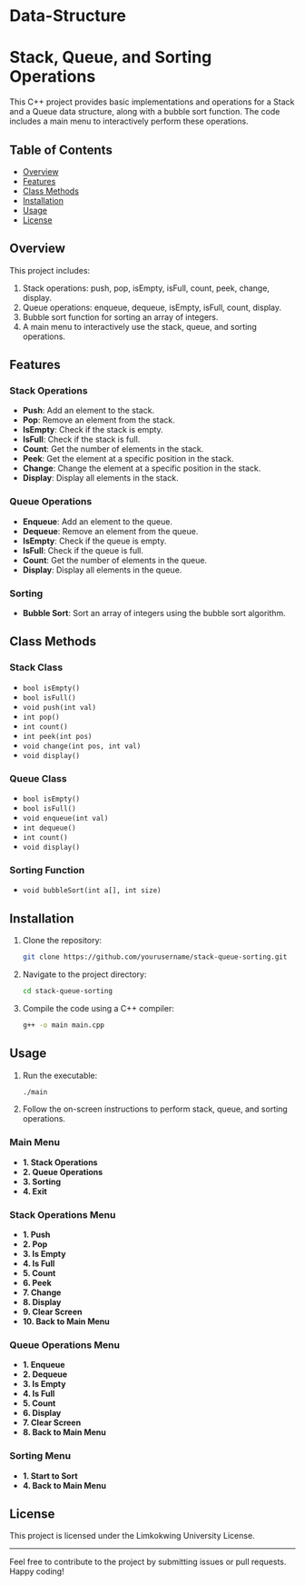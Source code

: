 # Data-Structure
# Stack, Queue, and Sorting Operations

This C++ project provides basic implementations and operations for a Stack and a Queue data structure, along with a bubble sort function. The code includes a main menu to interactively perform these operations.

## Table of Contents

- [Overview](#overview)
- [Features](#features)
- [Class Methods](#class-methods)
- [Installation](#installation)
- [Usage](#usage)
- [License](#license)

## Overview

This project includes:

1. Stack operations: push, pop, isEmpty, isFull, count, peek, change, display.
2. Queue operations: enqueue, dequeue, isEmpty, isFull, count, display.
3. Bubble sort function for sorting an array of integers.
4. A main menu to interactively use the stack, queue, and sorting operations.

## Features

### Stack Operations

- **Push**: Add an element to the stack.
- **Pop**: Remove an element from the stack.
- **IsEmpty**: Check if the stack is empty.
- **IsFull**: Check if the stack is full.
- **Count**: Get the number of elements in the stack.
- **Peek**: Get the element at a specific position in the stack.
- **Change**: Change the element at a specific position in the stack.
- **Display**: Display all elements in the stack.

### Queue Operations

- **Enqueue**: Add an element to the queue.
- **Dequeue**: Remove an element from the queue.
- **IsEmpty**: Check if the queue is empty.
- **IsFull**: Check if the queue is full.
- **Count**: Get the number of elements in the queue.
- **Display**: Display all elements in the queue.

### Sorting

- **Bubble Sort**: Sort an array of integers using the bubble sort algorithm.

## Class Methods

### Stack Class

- `bool isEmpty()`
- `bool isFull()`
- `void push(int val)`
- `int pop()`
- `int count()`
- `int peek(int pos)`
- `void change(int pos, int val)`
- `void display()`

### Queue Class

- `bool isEmpty()`
- `bool isFull()`
- `void enqueue(int val)`
- `int dequeue()`
- `int count()`
- `void display()`

### Sorting Function

- `void bubbleSort(int a[], int size)`

## Installation

1. Clone the repository:
   ```sh
   git clone https://github.com/yourusername/stack-queue-sorting.git
   ```
2. Navigate to the project directory:
   ```sh
   cd stack-queue-sorting
   ```
3. Compile the code using a C++ compiler:
   ```sh
   g++ -o main main.cpp
   ```

## Usage

1. Run the executable:
   ```sh
   ./main
   ```
2. Follow the on-screen instructions to perform stack, queue, and sorting operations.

### Main Menu

- **1. Stack Operations**
- **2. Queue Operations**
- **3. Sorting**
- **4. Exit**

### Stack Operations Menu

- **1. Push**
- **2. Pop**
- **3. Is Empty**
- **4. Is Full**
- **5. Count**
- **6. Peek**
- **7. Change**
- **8. Display**
- **9. Clear Screen**
- **10. Back to Main Menu**

### Queue Operations Menu

- **1. Enqueue**
- **2. Dequeue**
- **3. Is Empty**
- **4. Is Full**
- **5. Count**
- **6. Display**
- **7. Clear Screen**
- **8. Back to Main Menu**

### Sorting Menu

- **1. Start to Sort**
- **4. Back to Main Menu**

## License

This project is licensed under the Limkokwing University License.

---

Feel free to contribute to the project by submitting issues or pull requests. Happy coding!
